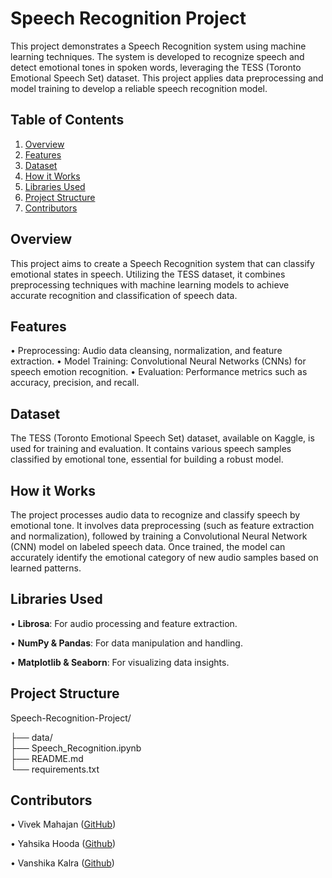 # Speech Recognition Project
This project demonstrates a Speech Recognition system using machine learning techniques. The system is developed to recognize speech and detect emotional tones in spoken words, leveraging the TESS (Toronto Emotional Speech Set) dataset. This project applies data preprocessing and model training to develop a reliable speech recognition model.

## Table of Contents
1. [Overview](#overview)
2. [Features](#features)
3. [Dataset](#dataset)
4. [How it Works](#How-it-Works)
5. [Libraries Used](#Libraries-Used)
6. [Project Structure](#project-structure)
7. [Contributors](#contributors)


## **Overview**

This project aims to create a Speech Recognition system that can classify emotional states in speech. Utilizing the TESS dataset, it combines preprocessing techniques with machine learning models to achieve accurate recognition and classification of speech data.

## **Features**

• Preprocessing: Audio data cleansing, normalization, and feature extraction.
• Model Training: Convolutional Neural Networks (CNNs) for speech emotion recognition.
• Evaluation: Performance metrics such as accuracy, precision, and recall.

## **Dataset**

The TESS (Toronto Emotional Speech Set) dataset, available on Kaggle, is used for training and evaluation. It contains various speech samples classified by emotional tone, essential for building a robust model.

## **How it Works**

The project processes audio data to recognize and classify speech by emotional tone. It involves data preprocessing (such as feature extraction and normalization), followed by training a Convolutional Neural Network (CNN) model on labeled speech data. Once trained, the model can accurately identify the emotional category of new audio samples based on learned patterns.

## **Libraries Used**

• **Librosa**: For audio processing and feature extraction.

• **NumPy & Pandas**: For data manipulation and handling.

• **Matplotlib & Seaborn**: For visualizing data insights.

## **Project Structure**

Speech-Recognition-Project/

├── data/                     
├── Speech_Recognition.ipynb   
├── README.md                  
└── requirements.txt       

## **Contributors**
• Vivek Mahajan ([GitHub](https://github.com/VivekMahajan1458))

• Yahsika Hooda ([Github](https://github.com/hoodayashika))

• Vanshika Kalra ([Github](https://github.com/kalravanshika))
